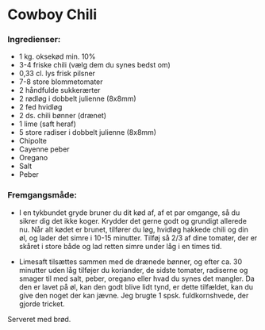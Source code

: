 # Cowboy Chili

### Ingredienser: 
- 1 kg. oksekød min. 10%
- 3-4 friske chili (vælg dem du synes bedst om)
- 0,33 cl. lys frisk pilsner
- 7-8 store blommetomater
- 2 håndfulde sukkerærter 
- 2 rødløg i dobbelt julienne (8x8mm)
- 2 fed hvidløg
- 2 ds. chili bønner (drænet)
- 1 lime (saft heraf)
- 5 store radiser i dobbelt julienne (8x8mm) 
- Chipolte
- Cayenne peber
- Oregano
- Salt 
- Peber


### Fremgangsmåde:
- I en tykbundet gryde bruner du dit kød af, af et par omgange, så du sikrer dig det ikke koger. Krydder det gerne godt og grundigt allerede nu. Når alt kødet er brunet, tilfører du løg, hvidløg hakkede chili og din øl, og lader det simre i 10-15 minutter. Tilføj så 2/3 af dine tomater, der er skåret i store både og lad retten simre under låg i en times tid. 

- Limesaft tilsættes sammen med de drænede bønner, og efter ca. 30 minutter uden låg tilføjer du koriander, de sidste tomater, radiserne og smager til med salt, peber, oregano eller hvad du synes det mangler. Da den er lavet på øl, kan den godt blive lidt tynd, er dette tilfældet, kan du give den noget der kan jævne. Jeg brugte 1 spsk. fuldkornshvede, der gjorde tricket.

Serveret med brød. 
